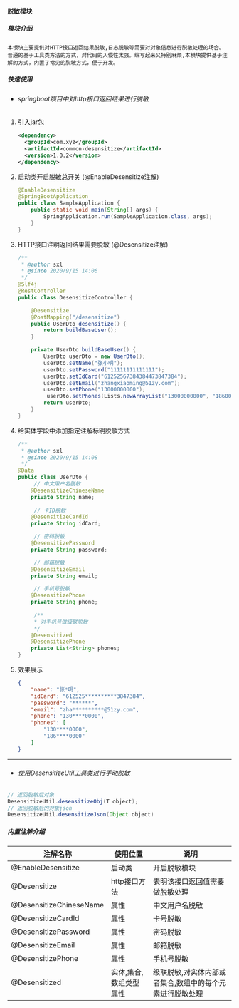 #### 脱敏模块

##### 模块介绍

```
本模块主要提供对HTTP接口返回结果脱敏,日志脱敏等需要对对象信息进行脱敏处理的场合。
普通的基于工具类方法的方式，对代码的入侵性太强。编写起来又特别麻烦,本模块提供基于注解的方式，内置了常见的脱敏方式，便于开发。
```

##### 快速使用

- ###### springboot项目中对http接口返回结果进行脱敏

1. 引入jar包

   ```xml
   <dependency>
     <groupId>com.xyz</groupId>
     <artifactId>common-desensitize</artifactId>
     <version>1.0.2</version>
   </dependency>
   ```

2. 启动类开启脱敏总开关 (@EnableDesensitize注解)

   ```java
   @EnableDesensitize
   @SpringBootApplication
   public class SampleApplication {
       public static void main(String[] args) {
           SpringApplication.run(SampleApplication.class, args);
       }
   }
   ```
   
3. HTTP接口注明返回结果需要脱敏 (@Desensitize注解)

   ```java
   /**
    * @author sxl
    * @since 2020/9/15 14:06
    */
   @Slf4j
   @RestController
   public class DesensitizeController {
   
       @Desensitize
       @PostMapping("/desensitize")
       public UserDto desensitize() {
           return buildBaseUser();
       }
   
       private UserDto buildBaseUser() {
           UserDto userDto = new UserDto();
           userDto.setName("张小明");
           userDto.setPassword("11111111111111");
           userDto.setIdCard("61252567384384473847384");
           userDto.setEmail("zhangxiaoming@51zy.com");
           userDto.setPhone("13000000000");
         	userDto.setPhones(Lists.newArrayList("13000000000", "18600000000"));
           return userDto;
       }
   }
   ```

   

4. 给实体字段中添加指定注解标明脱敏方式

   ```java
   /**
    * @author sxl
    * @since 2020/9/15 14:08
    */
   @Data
   public class UserDto {
   		// 中文用户名脱敏
       @DesensitizeChineseName
       private String name;
     
   		// 卡ID脱敏
       @DesensitizeCardId
       private String idCard;
   
     	// 密码脱敏
       @DesensitizePassword
       private String password;
   
     	// 邮箱脱敏
       @DesensitizeEmail
       private String email;
   
     	// 手机号脱敏
       @DesensitizePhone
       private String phone;
     
     	/**
        * 对手机号做级联脱敏
        */
       @Desensitized
       @DesensitizePhone
       private List<String> phones;
   }
   ```


5. 效果展示

   ```json
   {
       "name": "张*明",
       "idCard": "612525**********3847384",
       "password": "******",
       "email": "zha**********@51zy.com",
       "phone": "130****0000",
       "phones": [
           "130****0000",
           "186****0000"
       ]
   }
   ```



------



- ###### 使用DesensitizeUtil工具类进行手动脱敏

```java
// 返回脱敏后对象
DesensitizeUtil.desensitizeObj(T object);
// 返回脱敏后的对象json
DesensitizeUtil.desensitizeJson(Object object) 
```



##### 内置注解介绍

| 注解名称                | 使用位置               | 说明                                                     |
| ----------------------- | ---------------------- | -------------------------------------------------------- |
| @EnableDesensitize      | 启动类                 | 开启脱敏模块                                             |
| @Desensitize            | http接口方法           | 表明该接口返回值需要做脱敏处理                           |
| @DesensitizeChineseName | 属性                   | 中文用户名脱敏                                           |
| @DesensitizeCardId      | 属性                   | 卡号脱敏                                                 |
| @DesensitizePassword    | 属性                   | 密码脱敏                                                 |
| @DesensitizeEmail       | 属性                   | 邮箱脱敏                                                 |
| @DesensitizePhone       | 属性                   | 手机号脱敏                                               |
| @Desensitized           | 实体,集合,数组类型属性 | 级联脱敏,对实体内部或者集合,数组中的每个元素进行脱敏处理 |
